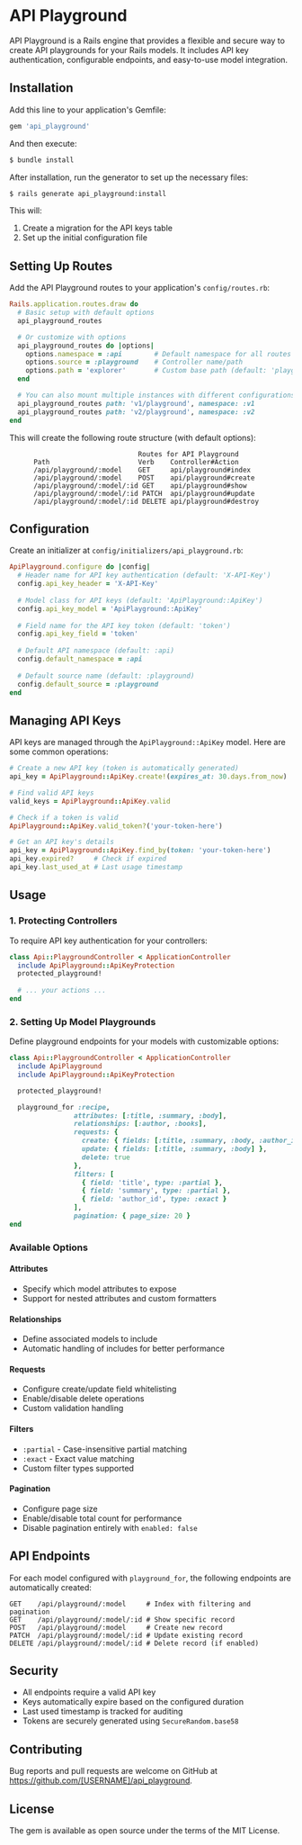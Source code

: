 # API Playground

API Playground is a Rails engine that provides a flexible and secure way to create API playgrounds for your Rails models. It includes API key authentication, configurable endpoints, and easy-to-use model integration.

## Installation

Add this line to your application's Gemfile:

```ruby
gem 'api_playground'
```

And then execute:
```bash
$ bundle install
```

After installation, run the generator to set up the necessary files:

```bash
$ rails generate api_playground:install
```

This will:
1. Create a migration for the API keys table
2. Set up the initial configuration file

## Setting Up Routes

Add the API Playground routes to your application's `config/routes.rb`:

```ruby
Rails.application.routes.draw do
  # Basic setup with default options
  api_playground_routes

  # Or customize with options
  api_playground_routes do |options|
    options.namespace = :api        # Default namespace for all routes
    options.source = :playground    # Controller name/path
    options.path = 'explorer'       # Custom base path (default: 'playground')
  end

  # You can also mount multiple instances with different configurations
  api_playground_routes path: 'v1/playground', namespace: :v1
  api_playground_routes path: 'v2/playground', namespace: :v2
end
```

This will create the following route structure (with default options):
```
                                Routes for API Playground
      Path                      Verb    Controller#Action
      /api/playground/:model    GET     api/playground#index
      /api/playground/:model    POST    api/playground#create
      /api/playground/:model/:id GET    api/playground#show
      /api/playground/:model/:id PATCH  api/playground#update
      /api/playground/:model/:id DELETE api/playground#destroy
```

## Configuration

Create an initializer at `config/initializers/api_playground.rb`:

```ruby
ApiPlayground.configure do |config|
  # Header name for API key authentication (default: 'X-API-Key')
  config.api_key_header = 'X-API-Key'
  
  # Model class for API keys (default: 'ApiPlayground::ApiKey')
  config.api_key_model = 'ApiPlayground::ApiKey'
  
  # Field name for the API key token (default: 'token')
  config.api_key_field = 'token'
  
  # Default API namespace (default: :api)
  config.default_namespace = :api
  
  # Default source name (default: :playground)
  config.default_source = :playground
end
```

## Managing API Keys

API keys are managed through the `ApiPlayground::ApiKey` model. Here are some common operations:

```ruby
# Create a new API key (token is automatically generated)
api_key = ApiPlayground::ApiKey.create!(expires_at: 30.days.from_now)

# Find valid API keys
valid_keys = ApiPlayground::ApiKey.valid

# Check if a token is valid
ApiPlayground::ApiKey.valid_token?('your-token-here')

# Get an API key's details
api_key = ApiPlayground::ApiKey.find_by(token: 'your-token-here')
api_key.expired?     # Check if expired
api_key.last_used_at # Last usage timestamp
```

## Usage

### 1. Protecting Controllers

To require API key authentication for your controllers:

```ruby
class Api::PlaygroundController < ApplicationController
  include ApiPlayground::ApiKeyProtection
  protected_playground!
  
  # ... your actions ...
end
```

### 2. Setting Up Model Playgrounds

Define playground endpoints for your models with customizable options:

```ruby
class Api::PlaygroundController < ApplicationController
  include ApiPlayground
  include ApiPlayground::ApiKeyProtection

  protected_playground!

  playground_for :recipe,
                attributes: [:title, :summary, :body],
                relationships: [:author, :books],
                requests: {
                  create: { fields: [:title, :summary, :body, :author_id] },
                  update: { fields: [:title, :summary, :body] },
                  delete: true
                },
                filters: [
                  { field: 'title', type: :partial },
                  { field: 'summary', type: :partial },
                  { field: 'author_id', type: :exact }
                ],
                pagination: { page_size: 20 }
end
```

### Available Options

#### Attributes
- Specify which model attributes to expose
- Support for nested attributes and custom formatters

#### Relationships
- Define associated models to include
- Automatic handling of includes for better performance

#### Requests
- Configure create/update field whitelisting
- Enable/disable delete operations
- Custom validation handling

#### Filters
- `:partial` - Case-insensitive partial matching
- `:exact` - Exact value matching
- Custom filter types supported

#### Pagination
- Configure page size
- Enable/disable total count for performance
- Disable pagination entirely with `enabled: false`

## API Endpoints

For each model configured with `playground_for`, the following endpoints are automatically created:

```
GET    /api/playground/:model     # Index with filtering and pagination
GET    /api/playground/:model/:id # Show specific record
POST   /api/playground/:model     # Create new record
PATCH  /api/playground/:model/:id # Update existing record
DELETE /api/playground/:model/:id # Delete record (if enabled)
```

## Security

- All endpoints require a valid API key
- Keys automatically expire based on the configured duration
- Last used timestamp is tracked for auditing
- Tokens are securely generated using `SecureRandom.base58`

## Contributing

Bug reports and pull requests are welcome on GitHub at https://github.com/[USERNAME]/api_playground.

## License

The gem is available as open source under the terms of the MIT License. 